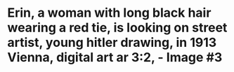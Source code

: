 # Erin, a woman with long black hair wearing a red tie, is looking on street artist, young hitler drawing, in 1913 Vienna, digital art ar 3:2, - Image #3
